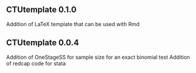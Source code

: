 CTUtemplate 0.1.0
---------------------
Addition of LaTeX template that can be used with Rmd

CTUtemplate 0.0.4
---------------------
Addition of OneStageSS for sample size for an exact binomial test
Addition of redcap code for stata

